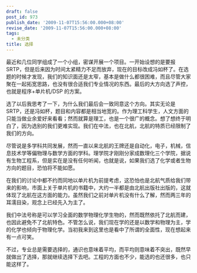 ```yaml
---
draft: false
post_id: 973
publish_date: '2009-11-07T15:56:00.000+08:00'
revise_date: '2009-11-07T15:56:00.000+08:00'
tags:
  - 未分类
title: 选择
---
```


最近和几位同学组成了一个小组，密谋开展一个项目。一开始设想的是要报 SRTP，但是后来因为时间太紧精力不足而放弃，现在的目标改成冯如杯了。在选题的时候才发现，我们的知识面还是太窄，基本是做什么都很困难，而且尽管大家聚在一起拓宽思路，也没有很合适我们专业情况的东西。最后的大方向选了声控，也就是程序+单片机/DSP 的方案。

选了以后我思考了一下，为什么我们最后会一致同意这个方向。其实无论是 SRTP，还是冯如杯，题目和内容都是相当地宽的。作为理工科学生，人文方面的只能当做业余爱好来看看；然而就算是理工，也是一个很广的概念。想了想终于明白了，因为选别的我们更难实现。我们在中法，也在北航，北航的特质已经限制了我们的方向。

尽管说是多学科共同发展，然而一直以来北航的王牌还是自动化，电子，机械，信息技术学等偏物理与数学方面的学科。理学院才刚刚分家成数理化三个学院，据说有生物工程系，但是实在是没有任何听闻，也就是说，如果我们选了化学或者生物方向的题目，恐怕将不能如愿。

在我们的讨论中都不约而同地以单片机为前提考虑，这恐怕也是北航气质给我们带来的影响，市面上关于单片机的书籍中，大约一半都是由北航出版社出版的，这就体现了北航在这方面的能力。虽然我们之前对单片机没有什么了解，然而两三年的耳濡目染，观念上已经先入为主了。

我们中法号称是可以学习全面的数学物理化学生物的，然而既然依托了北航而建，也因此避免不了北航特色。不管怎么说，我们现在学的还是以数学和物理为主，学的化学也倾向于物理化学。当初我来到这里也是看中了所谓的全面性，现在想起来有一点可笑。

不过，专业总是需要选择的，通识也意味着平均，而平均则意味着不突出，既然早就做出了选择，那就继续选择下去吧。工程的方面也不少，能选的也还很多，也只能这样了。
